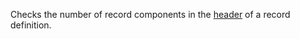 <div>

Checks the number of record components in the
[header](https://docs.oracle.com/javase/specs/jls/se14/preview/specs/records-jls.html#jls-8.10.1)
of a record definition.

</div>

